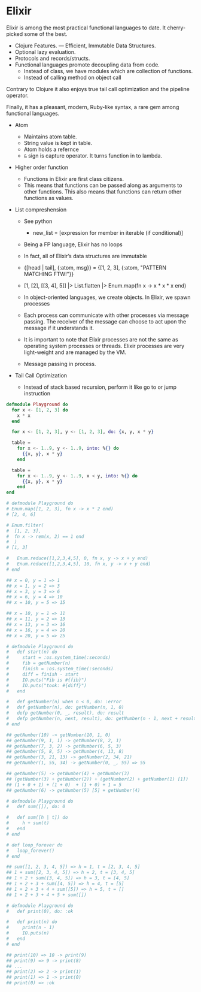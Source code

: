 # Elixir

Elixir is among the most practical functional languages to date. It cherry-picked some of the best.

- Clojure Features.
— Efficient, Immutable Data Structures.
- Optional lazy evaluation.
- Protocols and records/structs. 
- Functional languages promote decoupling data from code.
    - Instead of class, we have modules which are collection of functions.
    - Instead of calling method on object call 

Contrary to Clojure it also enjoys true tail call optimization and the pipeline operator.

Finally, it has a pleasant, modern, Ruby-like syntax, a rare gem among functional languages.

- Atom
    - Maintains atom table.
    - String value is kept in table.
    - Atom holds a refernce
    - `&` sign is capture operator. It turns function in
to lambda.

- Higher order function
    - Functions in Elixir are first class citizens. 
    - This means that functions can be passed along as arguments to other functions. This also means that functions can return other functions as values.

- List compreshension
    - See python
        - new_list = [expression for member in iterable (if conditional)]

    - Being a FP language, Elixir has no loops

    - In fact, all of Elixir’s data structures are immutable

    - {[head | tail], {:atom, msg}} = {[1, 2, 3], {:atom, "PATTERN MATCHING FTW!"}}

    - [1, [2], [[3, 4], 5]] |> List.flatten |> Enum.map(fn x -> x * x * x end)

    - In object-oriented languages, we create objects. In Elixir, we spawn processes

    - Each process can communicate with other processes via message passing. The receiver of the message can choose to act upon the message if it understands it.

    - It is important to note that Elixir processes are not the same as operating system processes or threads. Elixir processes are very light-weight and are managed by the VM.

    - Message passing in process.

- Tail Call Optimization
    - Instead of stack based recursion, perform it like go to or jump instruction 

```elixir
defmodule Playground do
  for x <- [1, 2, 3] do
    x * x
  end

  for x <- [1, 2, 3], y <- [1, 2, 3], do: {x, y, x * y}

  table =
    for x <- 1..9, y <- 1..9, into: %{} do
      {{x, y}, x * y}
    end

  table =
    for x <- 1..9, y <- 1..9, x < y, into: %{} do
      {{x, y}, x * y}
    end
end

# defmodule Playground do
# Enum.map([1, 2, 3], fn x -> x * 2 end)
# [2, 4, 6]

# Enum.filter(
#  [1, 2, 3],
#  fn x -> rem(x, 2) == 1 end
#  )
# [1, 3]

#   Enum.reduce([1,2,3,4,5], 0, fn x, y -> x + y end)
#   Enum.reduce([1,2,3,4,5], 10, fn x, y -> x + y end)
# end

## x = 0, y = 1 => 1
## x = 1, y = 2 => 3
## x = 3, y = 3 => 6
## x = 6, y = 4 => 10
## x = 10, y = 5 => 15

## x = 10, y = 1 => 11
## x = 11, y = 2 => 13
## x = 13, y = 3 => 16
## x = 16, y = 4 => 20
## x = 20, y = 5 => 25

# defmodule Playground do
#   def start(n) do
#     start = :os.system_time(:seconds)
#     fib = getNumber(n)
#     finish = :os.system_time(:seconds)
#     diff = finish - start
#     IO.puts("Fib is #{fib}")
#     IO.puts("took: #{diff}")
#   end

#   def getNumber(n) when n < 0, do: :error
#   def getNumber(n), do: getNumber(n, 1, 0)
#   defp getNumber(0, _, result), do: result
#   defp getNumber(n, next, result), do: getNumber(n - 1, next + result, next)
# end

## getNumber(10) -> getNumber(10, 1, 0)
## getNumber(9, 1, 1) -> getNumber(8, 2, 1)
## getNumber(7, 3, 2) -> getNumber(6, 5, 3)
## getNumber(5, 8, 5) -> getNumber(4, 13, 8)
## getNumber(3, 21, 13) -> getNumber(2, 34, 21)
## getNumber(1, 55, 34) -> getNumber(0, _, 55) => 55

## getNumber(5) -> getNumber(4) + getNumber(3)
## (getNumber(3) + getNumber(2)) + (getNumber(2) + getNumber(1) [1])
## (1 + 0 + 1) + (1 + 0)  + (1 + 0) + 1 = 5
## getNumber(6) -> getNumber(5) [5] + getNumber(4)

# defmodule Playground do
#   def sum([]), do: 0

#   def sum([h | t]) do
#     h + sum(t)
#   end
# end

# def loop_forever do
#   loop_forever()
# end

## sum([1, 2, 3, 4, 5]) => h = 1, t = [2, 3, 4, 5]
## 1 + sum([2, 3, 4, 5]) => h = 2, t = [3, 4, 5]
## 1 + 2 + sum([3, 4, 5]) => h = 3, t = [4, 5]
## 1 + 2 + 3 + sum([4, 5]) => h = 4, t = [5]
## 1 + 2 + 3 + 4 + sum([5]) => h = 5, t = []
## 1 + 2 + 3 + 4 + 5 + sum([])

# defmodule Playground do
#   def print(0), do: :ok

#   def print(n) do
#     print(n - 1)
#     IO.puts(n)
#   end
# end

## print(10) => 10 -> print(9)
## print(9) => 9 -> print(8)
## ...
## print(2) => 2 -> print(1)
## print(1) => 1 -> print(0)
## print(0) => :ok
```